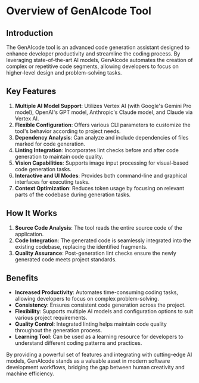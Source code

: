 # Overview of GenAIcode Tool

## Introduction

The GenAIcode tool is an advanced code generation assistant designed to enhance developer productivity and streamline the coding process. By leveraging state-of-the-art AI models, GenAIcode automates the creation of complex or repetitive code segments, allowing developers to focus on higher-level design and problem-solving tasks.

## Key Features

1. **Multiple AI Model Support**: Utilizes Vertex AI (with Google's Gemini Pro model), OpenAI's GPT model, Anthropic's Claude model, and Claude via Vertex AI.
2. **Flexible Configuration**: Offers various CLI parameters to customize the tool's behavior according to project needs.
3. **Dependency Analysis**: Can analyze and include dependencies of files marked for code generation.
4. **Linting Integration**: Incorporates lint checks before and after code generation to maintain code quality.
5. **Vision Capabilities**: Supports image input processing for visual-based code generation tasks.
6. **Interactive and UI Modes**: Provides both command-line and graphical interfaces for executing tasks.
7. **Context Optimization**: Reduces token usage by focusing on relevant parts of the codebase during generation tasks.

## How It Works

1. **Source Code Analysis**: The tool reads the entire source code of the application.
2. **Code Integration**: The generated code is seamlessly integrated into the existing codebase, replacing the identified fragments.
3. **Quality Assurance**: Post-generation lint checks ensure the newly generated code meets project standards.

## Benefits

- **Increased Productivity**: Automates time-consuming coding tasks, allowing developers to focus on complex problem-solving.
- **Consistency**: Ensures consistent code generation across the project.
- **Flexibility**: Supports multiple AI models and configuration options to suit various project requirements.
- **Quality Control**: Integrated linting helps maintain code quality throughout the generation process.
- **Learning Tool**: Can be used as a learning resource for developers to understand different coding patterns and practices.

By providing a powerful set of features and integrating with cutting-edge AI models, GenAIcode stands as a valuable asset in modern software development workflows, bridging the gap between human creativity and machine efficiency.
